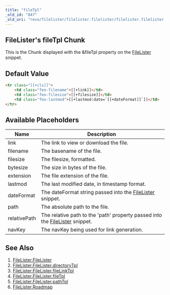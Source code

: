 ```yaml
---
title: "fileTpl"
_old_id: "847"
_old_uri: "revo/filelister/filelister.filelister/filelister.filelister.filetpl"
---
```


## FileLister's fileTpl Chunk

This is the Chunk displayed with the &fileTpl property on the [FileLister](/extras/filelister/filelister.filelister "FileLister.FileLister") snippet.

## Default Value

``` html 
<tr class="[[+cls]]">
    <td class="feo-filename">[[+link]]</td>
    <td class="feo-filesize">[[+filesize]]</td>
    <td class="feo-lastmod">[[+lastmod:date=`[[+dateFormat]]`]]</td>
</tr>
```

## Available Placeholders

| Name         | Description                                                                                                                                      |
| ------------ | ------------------------------------------------------------------------------------------------------------------------------------------------ |
| link         | The link to view or download the file.                                                                                                           |
| filename     | The basename of the file.                                                                                                                        |
| filesize     | The filesize, formatted.                                                                                                                         |
| bytesize     | The size in bytes of the file.                                                                                                                   |
| extension    | The file extension of the file.                                                                                                                  |
| lastmod      | The last modified date, in timestamp format.                                                                                                     |
| dateFormat   | The dateFormat string passed into the [FileLister](/extras/filelister/filelister.filelister "FileLister.FileLister") snippet.                    |
| path         | The absolute path to the file.                                                                                                                   |
| relativePath | The relative path to the 'path' property passed into the [FileLister](/extras/filelister/filelister.filelister "FileLister.FileLister") snippet. |
| navKey       | The navKey being used for link generation.                                                                                                       |

## See Also

1. [FileLister.FileLister](/extras/filelister/filelister.filelister)
  1. [FileLister.FileLister.directoryTpl](/extras/filelister/filelister.filelister/filelister.filelister.directorytpl)
  2. [FileLister.FileLister.fileLinkTpl](/extras/filelister/filelister.filelister/filelister.filelister.filelinktpl)
  3. [FileLister.FileLister.fileTpl](/extras/filelister/filelister.filelister/filelister.filelister.filetpl)
  4. [FileLister.FileLister.pathTpl](/extras/filelister/filelister.filelister/filelister.filelister.pathtpl)
2. [FileLister.Roadmap](/extras/filelister/filelister.roadmap)